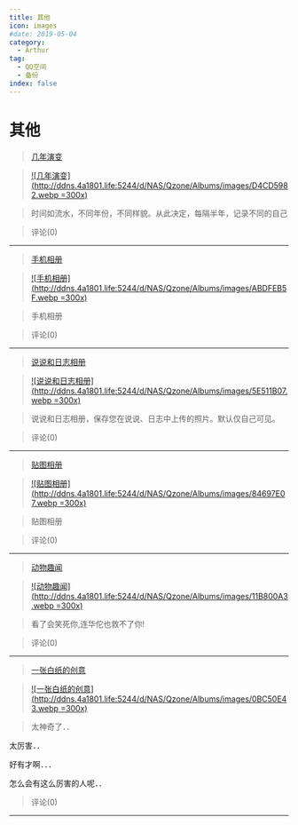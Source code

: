 ```yaml
---
title: 其他
icon: images
#date: 2019-05-04
category:
  - Arthur
tag:
  - QQ空间
  - 备份
index: false
---
```


# 其他

> [几年演变](/Arthur/Qzone/相册/其他/几年演变)

> [![几年演变](http://ddns.4a1801.life:5244/d/NAS/Qzone/Albums/images/D4CD5982.webp =300x)](/Arthur/Qzone/相册/其他/几年演变)

> 时间如流水，不同年份，不同样貌。从此决定，每隔半年，记录不同的自己

> 评论(0)

---

> [手机相册](/Arthur/Qzone/相册/其他/说说和日志相册)

> [![手机相册](http://ddns.4a1801.life:5244/d/NAS/Qzone/Albums/images/ABDFEB5F.webp =300x)](/Arthur/Qzone/相册/其他/手机相册)

> 手机相册

> 评论(0)

---

> [说说和日志相册](/Arthur/Qzone/相册/其他/说说和日志相册)

> [![说说和日志相册](http://ddns.4a1801.life:5244/d/NAS/Qzone/Albums/images/5E511B07.webp =300x)](/Arthur/Qzone/相册/其他/说说和日志相册)

> 说说和日志相册，保存您在说说、日志中上传的照片。默认仅自己可见。

> 评论(0)

---

> [贴图相册](/Arthur/Qzone/相册/其他/贴图相册)

> [![贴图相册](http://ddns.4a1801.life:5244/d/NAS/Qzone/Albums/images/84697E07.webp =300x)](/Arthur/Qzone/相册/其他/贴图相册)

> 贴图相册

> 评论(0)

---

> [动物趣闻](/Arthur/Qzone/相册/其他/动物趣闻)

> [![动物趣闻](http://ddns.4a1801.life:5244/d/NAS/Qzone/Albums/images/11B800A3.webp =300x)](/Arthur/Qzone/相册/其他/动物趣闻)

> 看了会笑死你,连华佗也救不了你!

> 评论(0)

---

> [一张白纸的创意](/Arthur/Qzone/相册/其他/一张白纸的创意)

> [![一张白纸的创意](http://ddns.4a1801.life:5244/d/NAS/Qzone/Albums/images/0BC50E43.webp =300x)](/Arthur/Qzone/相册/其他/一张白纸的创意)

> 太神奇了．．

太厉害．．

好有才啊．．．

怎么会有这么厉害的人呢．．

> 评论(0)

---

